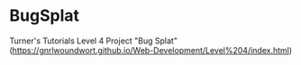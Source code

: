 # BugSplat
Turner's Tutorials Level 4 Project "Bug Splat" (https://gnrlwoundwort.github.io/Web-Development/Level%204/index.html)
